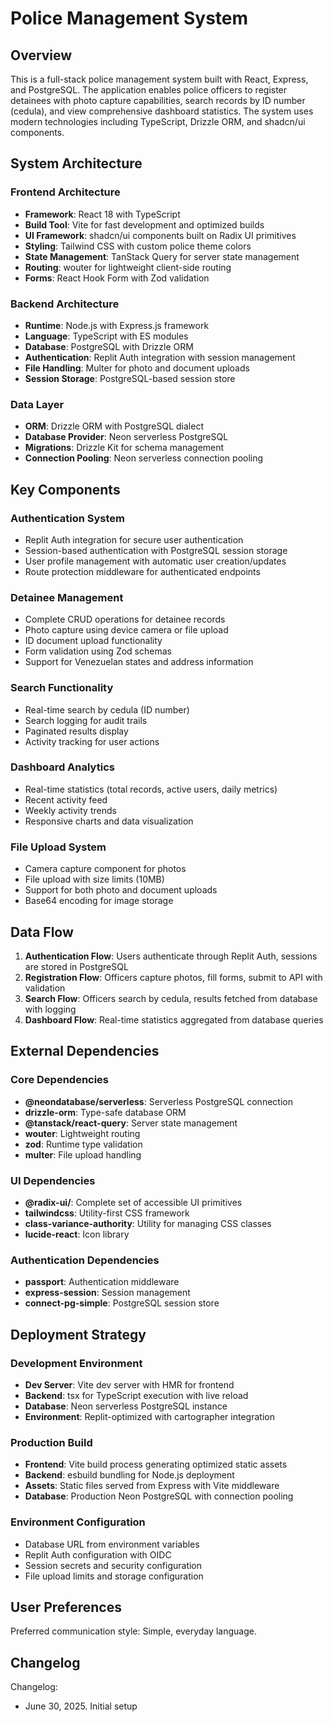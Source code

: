 # Police Management System

## Overview

This is a full-stack police management system built with React, Express, and PostgreSQL. The application enables police officers to register detainees with photo capture capabilities, search records by ID number (cedula), and view comprehensive dashboard statistics. The system uses modern technologies including TypeScript, Drizzle ORM, and shadcn/ui components.

## System Architecture

### Frontend Architecture
- **Framework**: React 18 with TypeScript
- **Build Tool**: Vite for fast development and optimized builds
- **UI Framework**: shadcn/ui components built on Radix UI primitives
- **Styling**: Tailwind CSS with custom police theme colors
- **State Management**: TanStack Query for server state management
- **Routing**: wouter for lightweight client-side routing
- **Forms**: React Hook Form with Zod validation

### Backend Architecture
- **Runtime**: Node.js with Express.js framework
- **Language**: TypeScript with ES modules
- **Database**: PostgreSQL with Drizzle ORM
- **Authentication**: Replit Auth integration with session management
- **File Handling**: Multer for photo and document uploads
- **Session Storage**: PostgreSQL-based session store

### Data Layer
- **ORM**: Drizzle ORM with PostgreSQL dialect
- **Database Provider**: Neon serverless PostgreSQL
- **Migrations**: Drizzle Kit for schema management
- **Connection Pooling**: Neon serverless connection pooling

## Key Components

### Authentication System
- Replit Auth integration for secure user authentication
- Session-based authentication with PostgreSQL session storage
- User profile management with automatic user creation/updates
- Route protection middleware for authenticated endpoints

### Detainee Management
- Complete CRUD operations for detainee records
- Photo capture using device camera or file upload
- ID document upload functionality
- Form validation using Zod schemas
- Support for Venezuelan states and address information

### Search Functionality
- Real-time search by cedula (ID number)
- Search logging for audit trails
- Paginated results display
- Activity tracking for user actions

### Dashboard Analytics
- Real-time statistics (total records, active users, daily metrics)
- Recent activity feed
- Weekly activity trends
- Responsive charts and data visualization

### File Upload System
- Camera capture component for photos
- File upload with size limits (10MB)
- Support for both photo and document uploads
- Base64 encoding for image storage

## Data Flow

1. **Authentication Flow**: Users authenticate through Replit Auth, sessions are stored in PostgreSQL
2. **Registration Flow**: Officers capture photos, fill forms, submit to API with validation
3. **Search Flow**: Officers search by cedula, results fetched from database with logging
4. **Dashboard Flow**: Real-time statistics aggregated from database queries

## External Dependencies

### Core Dependencies
- **@neondatabase/serverless**: Serverless PostgreSQL connection
- **drizzle-orm**: Type-safe database ORM
- **@tanstack/react-query**: Server state management
- **wouter**: Lightweight routing
- **zod**: Runtime type validation
- **multer**: File upload handling

### UI Dependencies
- **@radix-ui/**: Complete set of accessible UI primitives
- **tailwindcss**: Utility-first CSS framework
- **class-variance-authority**: Utility for managing CSS classes
- **lucide-react**: Icon library

### Authentication Dependencies
- **passport**: Authentication middleware
- **express-session**: Session management
- **connect-pg-simple**: PostgreSQL session store

## Deployment Strategy

### Development Environment
- **Dev Server**: Vite dev server with HMR for frontend
- **Backend**: tsx for TypeScript execution with live reload
- **Database**: Neon serverless PostgreSQL instance
- **Environment**: Replit-optimized with cartographer integration

### Production Build
- **Frontend**: Vite build process generating optimized static assets
- **Backend**: esbuild bundling for Node.js deployment
- **Assets**: Static files served from Express with Vite middleware
- **Database**: Production Neon PostgreSQL with connection pooling

### Environment Configuration
- Database URL from environment variables
- Replit Auth configuration with OIDC
- Session secrets and security configuration
- File upload limits and storage configuration

## User Preferences

Preferred communication style: Simple, everyday language.

## Changelog

Changelog:
- June 30, 2025. Initial setup